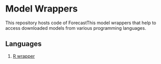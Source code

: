 # Model Wrappers
This repository hosts code of ForecastThis model wrappers that help to access downloaded models from various programming languages.

## Languages
1. [R wrapper](R)
